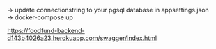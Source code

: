 -> update connectionstring to your pgsql database in appsettings.json </br>
-> docker-compose up</br>

https://foodfund-backend-d143b4026a23.herokuapp.com/swagger/index.html
